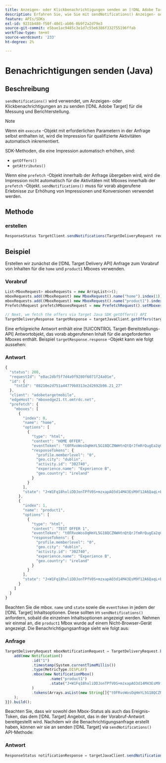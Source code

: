 ```yaml
---
title: Anzeigen- oder Klickbenachrichtigungen senden an [!DNL Adobe Target] Verwenden des Java-SDK
description: Erfahren Sie, wie Sie mit sendNotifications() Anzeigen- oder Klickbenachrichtigungen an senden können. [!DNL Adobe Target] für die Messung und Berichterstellung.
feature: APIs/SDKs
exl-id: 9231b480-f50f-40d1-ab06-0b9f2a2d79e3
source-git-commit: e5bae1ac9485c3e1d7c55e6386f332755196ffab
workflow-type: tm+mt
source-wordcount: '233'
ht-degree: 2%

---
```


# Benachrichtigungen senden (Java)

## Beschreibung

`sendNotifications()` wird verwendet, um Anzeigen- oder Klickbenachrichtigungen an zu senden [!DNL Adobe Target] für die Messung und Berichterstellung.

>[!NOTE]
>
>Wenn ein `execute` -Objekt mit erforderlichen Parametern in der Anfrage selbst enthalten ist, wird die Impression für qualifizierte Aktivitäten automatisch inkrementiert.

SDK-Methoden, die eine Impression automatisch erhöhen, sind:

* `getOffers()`
* `getAttributes()`

Wenn eine `prefetch` -Objekt innerhalb der Anfrage übergeben wird, wird die Impression nicht automatisch für die Aktivitäten mit Mboxes innerhalb der `prefetch` -Objekt. `sendNotifications()` muss für vorab abgerufene Erlebnisse zur Erhöhung von Impressionen und Konversionen verwendet werden.

## Methode

### erstellen

```javascript {line-numbers="true"}
ResponseStatus TargetClient.sendNotifications(TargetDeliveryRequest request)
```

## Beispiel

Erstellen wir zunächst die [!DNL Target Delivery API] Anfrage zum Vorabruf von Inhalten für die `home` und `product1` Mboxes verwenden.

### Vorabruf

```javascript {line-numbers="true"}
List<MboxRequest> mboxRequests = new ArrayList<>();
mboxRequests.add((MboxRequest) new MboxRequest().name("home").index(1));
mboxRequests.add((MboxRequest) new MboxRequest().name("product1").index(2));
PrefetchRequest prefetchMboxesRequest = new PrefetchRequest().setMboxes(mboxRequests)

// Next, we fetch the offers via Target Java SDK getOffers() API
TargetDeliveryResponse targetResponse = targetJavaClient.getOffers(targetDeliveryRequest);
```

Eine erfolgreiche Antwort enthält eine [!UICONTROL Target-Bereitstellungs-API] Antwortobjekt, das vorab abgerufenen Inhalt für die angeforderten Mboxes enthält. Beispiel `targetResponse.response` -Objekt kann wie folgt aussehen:

### Antwort

```javascript {line-numbers="true"}
{
  "status": 200,
  "requestId": "e8ac2dbf5f7d4a9f9280f6071f24a01e",
  "id": {
    "tntId": "08210e2d751a44779b8313e2d2692b96.21_27"
  },
  "client": "adobetargetmobile",
  "edgeHost": "mboxedge21.tt.omtrdc.net",
  "prefetch": {
    "mboxes": [
      {
        "index": 0,
        "name": "home",
        "options": [
          {
            "type": "html",
            "content": "HOME OFFER",
            "eventToken": "t0FRvoWosOqHmYL5G18QCZNWHtnQtQrJfmRrQugEa2qCnQ9Y9OaLL2gsdrWQTvE54PwSz67rmXWmSnkXpSSS2Q==",
            "responseTokens": {
              "profile.memberlevel": "0",
              "geo.city": "dublin",
              "activity.id": "302740",
              "experience.name": "Experience B",
              "geo.country": "ireland"
            }
          }
        ],
        "state": "J+W1Fq18hxliDDJonTPfV0S+mzxapAO3d14M43EsM9f12A6QaqL+E3XKkRFlmq9U"
      },
      {
        "index": 1,
        "name": "product1",
        "options": [
          {
            "type": "html",
            "content": "TEST OFFER 1",
            "eventToken": "t0FRvoWosOqHmYL5G18QCZNWHtnQtQrJfmRrQugEa2qCnQ9Y9OaLL2gsdrWQTvE54PwSz67rmXWmSnkXpSSS2Q==",
            "responseTokens": {
              "profile.memberlevel": "0",
              "geo.city": "dublin",
              "activity.id": "302740",
              "experience.name": "Experience B",
              "geo.country": "ireland"
            }
          }
        ],
        "state": "J+W1Fq18hxliDDJonTPfV0S+mzxapAO3d14M43EsM9f12A6QaqL+E3XKkRFlmq9U"
      }
    ]
  }
}
```

Beachten Sie die mbox. `name` und `state` sowie die `eventToken` in jedem der [!DNL Target] Inhaltsoptionen. Diese sollten im `sendNotifications()` anfordern, sobald die einzelnen Inhaltsoptionen angezeigt werden. Nehmen wir einmal an, die `product1` Mbox wurde auf einem Nicht-Browser-Gerät angezeigt. Die Benachrichtigungsanfrage sieht wie folgt aus:

### Anfrage

```javascript {line-numbers="true"}
TargetDeliveryRequest mboxNotificationRequest = TargetDeliveryRequest.builder().notifications(new ArrayList() {{
    add(new Notification()
            .id("1")
            .timestamp(System.currentTimeMillis())
            .type(MetricType.DISPLAY)
            .mbox(new NotificationMbox()
                    .name("product1")
                    .state("J+W1Fq18hxliDDJonTPfV0S+mzxapAO3d14M43EsM9f12A6QaqL+E3XKkRFlmq9U")
            )
            .tokens(Arrays.asList(new String[]{"t0FRvoWosOqHmYL5G18QCZNWHtnQtQrJfmRrQugEa2qCnQ9Y9OaLL2gsdrWQTvE54PwSz67rmXWmSnkXpSSS2Q=="}))
    );
}}).build();
```

Beachten Sie, dass wir sowohl den Mbox-Status als auch das Ereignis-Token, das dem [!DNL Target] Angebot, das in der Vorabruf-Antwort bereitgestellt wird. Nachdem wir die Benachrichtigungsanfrage erstellt haben, können wir sie an senden [!DNL Target] via `sendNotifications()` API-Methode:

### Antwort

```javascript {line-numbers="true"}
ResponseStatus notificationResponse = targetJavaClient.sendNotifications(mboxNotificationRequest);
```
